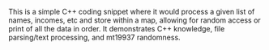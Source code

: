 This is a simple C++ coding snippet where it would process a given list of names, incomes, etc and store within a map, allowing for random access or print of all
the data in order. It demonstrates C++ knowledge, file parsing/text processing, and mt19937 randomness.
